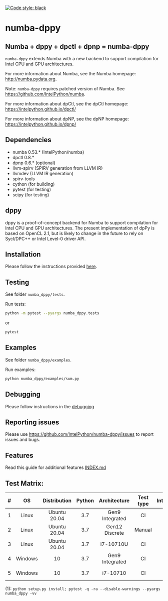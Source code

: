 [![Code style: black](https://img.shields.io/badge/code%20style-black-000000.svg)](https://github.com/psf/black)

# numba-dppy

## Numba + dppy + dpctl + dpnp = numba-dppy

`numba-dppy` extends Numba with a new backend to support compilation
for Intel CPU and GPU architectures.

For more information about Numba, see the Numba homepage:
http://numba.pydata.org.

Note: `numba-dppy` requires patched version of Numba.
See https://github.com/IntelPython/numba.

For more information about dpCtl, see the dpCtl homepage:
https://intelpython.github.io/dpctl/

For more information about dpNP, see the dpNP homepage:
https://intelpython.github.io/dpnp/

## Dependencies

* numba 0.53.* (IntelPython/numba)
* dpctl 0.8.*
* dpnp 0.6.* (optional)
* llvm-spirv (SPIRV generation from LLVM IR)
* llvmdev (LLVM IR generation)
* spirv-tools
* cython (for building)
* pytest (for testing)
* scipy (for testing)

## dppy

dppy is a proof-of-concept backend for Numba to support compilation for
Intel CPU and GPU architectures.
The present implementation of dpPy is based on OpenCL 2.1, but is likely
to change in the future to rely on Sycl/DPC++ or Intel Level-0 driver API.

## Installation

Please follow the instructions provided [here](https://intelpython.github.io/numba-dppy/latest/user_guides/getting_started.html).

## Testing

See folder `numba_dppy/tests`.

Run tests:
```bash
python -m pytest --pyargs numba_dppy.tests
```
or
```bash
pytest
```

## Examples

See folder `numba_dppy/examples`.

Run examples:
```bash
python numba_dppy/examples/sum.py
```

## Debugging

Please follow instructions in the [debugging](docs/user_guides/debugging.rst)

## Reporting issues

Please use https://github.com/IntelPython/numba-dppy/issues to report issues and bugs.

## Features

Read this guide for additional features [INDEX.md](docs/INDEX.md)

## Test Matrix:

|   #   |   OS    | Distribution | Python |  Architecture   | Test type | IntelOneAPI | Build Commands |    Dependencies    |   Backend   |
| :---: | :-----: | :----------: | :----: | :-------------: | :-------: | :---------: | :------------: | :----------------: | :---------: |
|   1   |  Linux  | Ubuntu 20.04 |  3.7   | Gen9 Integrated |    CI     |   2021.2    |      (1)       | Numba, NumPy, dpnp | OCL, L0-1.0 |
|   2   |  Linux  | Ubuntu 20.04 |  3.7   | Gen12 Discrete  |  Manual   |   2021.2    |      (1)       | Numba, NumPy, dpnp | OCL, L0-1.0 |
|   3   |  Linux  | Ubuntu 20.04 |  3.7   |    i7-10710U    |    CI     |   2021.2    |      (1)       | Numba, NumPy, dpnp | OCL, L0-1.0 |
|   4   | Windows |      10      |  3.7   | Gen9 Integrated |    CI     |   2021.2    |      (1)       |    Numba, NumPy    |     OCL     |
|   5   | Windows |      10      |  3.7   |    i7-10710     |    CI     |   2021.2    |      (1)       |    Numba, NumPy    |     OCL     |

(1): `python setup.py install; pytest -q -ra --disable-warnings --pyargs numba_dppy -vv`
